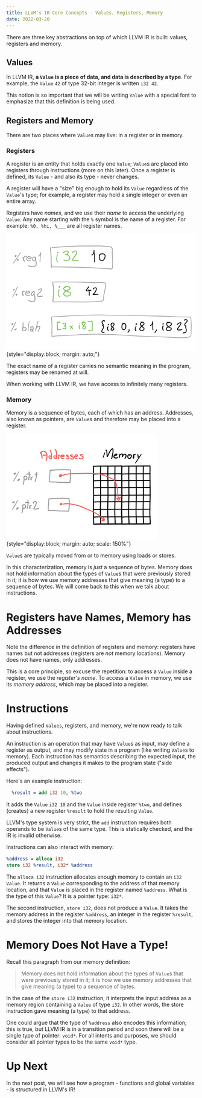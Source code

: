 ```yaml
---
title: LLVM's IR Core Concepts - Values, Registers, Memory
date: 2022-03-20
---
```


There are three key abstractions on top of which LLVM IR is built: values,
registers and memory.

## Values

In LLVM IR, **a `Value` is a piece of data, and data is described by a type**.
For example, the `Value` `42` of type 32-bit integer is written `i32 42`.

This notion is so important that we will be writing `Value` with a special font
to emphasize that this definition is being used.

## Registers and Memory

There are two places where `Value`s may live: in a register or in memory.

### Registers

A register is an entity that holds exactly one `Value`; `Value`s are placed
into registers through instructions (more on this later). Once a register is
defined, its `Value` - and also its type - never changes.

A register will have a "size" big enough to hold its `Value` regardless of the
`Value`'s type; for example, a register may hold a single integer or even an
entire array.

Registers have _names_, and we use their _name_ to access the underlying `Value`.
Any name starting with the `%` symbol is the name of a register. For example:
`%0, %hi, %___` are all register names.

![](registers.svg){style="display:block; margin: auto;"}

The exact name of a register carries no semantic meaning in the program,
registers may be renamed at will.

When working with LLVM IR, we have access to infinitely many registers.

### Memory

Memory is a sequence of bytes, each of which has an address. Addresses, also
known as pointers, are `Value`s and therefore may be placed into a register.

![](memory.svg){style="display:block; margin: auto; scale: 150%"}

`Value`s are typically moved from or to memory using loads or stores.

In this characterization, memory is _just_ a sequence of bytes. Memory does not
hold information about the types of `Value`s that were previously stored in it;
it is how we use memory addresses that give meaning (a type) to a sequence of
bytes. We will come back to this when we talk about instructions.

# Registers have Names, Memory has Addresses

Note the difference in the definition of registers and memory: registers have
names but not addresses (registers are _not_ memory locations). Memory does not
have names, only addresses.

This is a core principle, so excuse the repetition: to access a `Value` inside a
register, we use the _register's name_. To access a `Value` in memory, we
use its _memory address_, which may be placed into a register.


# Instructions

Having defined `Values`, registers, and memory, we're now ready to talk about
instructions.

An instruction is an operation that may have `Value`s as input, may define a
register as output, and may modify state in a program (like writing `Value`s to
memory). Each instruction has semantics describing the expected input, the
produced output and changes it makes to the program state ("side effects").

Here's an example instruction:

```llvm
  %result = add i32 10, %two
```

It adds the `Value` `i32 10` and the `Value` inside register `%two`, and defines
(creates) a new register `%result` to hold the resulting `Value`.

LLVM's type system is very strict, the `add` instruction requires both operands
to be `Value`s of the same type. This is statically checked, and the IR is
invalid otherwise.

Instructions can also interact with memory:

```llvm
%address = alloca i32
store i32 %result, i32* %address
```

The `alloca i32` instruction allocates enough memory to contain an `i32` `Value`.
It returns a `Value` corresponding to the address of that memory location, and
that `Value` is placed in the register named `%address`. What is the type of this
`Value`? It is a pointer type: `i32*`.

The second instruction, `store i32`, does not produce a `Value`. It takes the
memory address in the register `%address`, an integer in the register
`%result`, and stores the integer into that memory location.

# Memory Does Not Have a Type!

Recall this paragraph from our memory definition:

> Memory does not hold information about the types of `Value`s that were
> previously stored in it; it is how we use memory addresses that give meaning
> (a type) to a sequence of bytes.

In the case of the `store i32` instruction, it interprets the input address as
a memory region containing a `Value` of type `i32`. In other words, the store
instruction gave meaning (a type) to that address.

One could argue that the type of `%address` also encodes this information; this
is true, but LLVM IR is in a transition period and soon there will be a single
type of pointer: `void*`. For all intents and purposes, we should consider all
pointer types to be the same `void*` type.

# Up Next

In the next post, we will see how a program - functions and global variables -
is structured in LLVM's IR!
